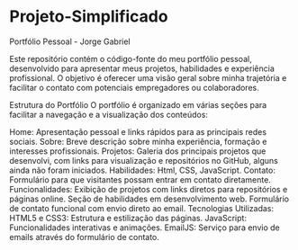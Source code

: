 ﻿# Projeto-Simplificado
Portfólio Pessoal - Jorge Gabriel

Este repositório contém o código-fonte do meu portfólio pessoal, desenvolvido para apresentar meus projetos, habilidades e experiência profissional. O objetivo é oferecer uma visão geral sobre minha trajetória e facilitar o contato com potenciais empregadores ou colaboradores.

Estrutura do Portfólio
O portfólio é organizado em várias seções para facilitar a navegação e a visualização dos conteúdos:

Home: Apresentação pessoal e links rápidos para as principais redes sociais.
Sobre: Breve descrição sobre minha experiência, formação e interesses profissionais.
Projetos: Galeria dos principais projetos que desenvolvi, com links para visualização e repositórios no GitHub, alguns ainda não foram iniciados.
Habilidades: Html, CSS, JavaScript.
Contato: Formulário para que visitantes possam entrar em contato diretamente.
Funcionalidades:
Exibição de projetos com links diretos para repositórios e páginas online.
Seção de habilidades em desenvolvimento web.
Formulário de contato funcional com envio direto ao email.
Tecnologias Utilizadas:
HTML5 e CSS3: Estrutura e estilização das páginas.
JavaScript: Funcionalidades interativas e animações.
EmailJS: Serviço para envio de emails através do formulário de contato.
